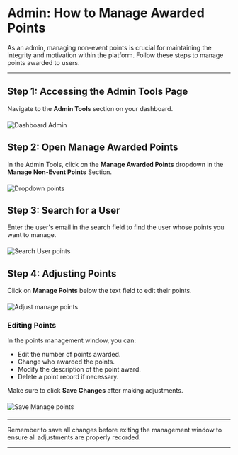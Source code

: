# Admin: How to Manage Awarded Points

As an admin, managing non-event points is crucial for maintaining the integrity and motivation within the platform. Follow these steps to manage points awarded to users.

---

## Step 1: Accessing the Admin Tools Page

Navigate to the **Admin Tools** section on your dashboard.

<img src="/assets/dashboard-admin.png" alt="Dashboard Admin" style="max-width: 100%; max-height: 300px; width: auto; display: block; margin: 20px auto;">

## Step 2: Open Manage Awarded Points

In the Admin Tools, click on the **Manage Awarded Points** dropdown in the **Manage Non-Event Points** Section.

<img src="/assets/dropdown-manage-points.png" alt="Dropdown points" style="max-width: 100%; max-height: 300px; width: auto; display: block; margin: 20px auto;">

## Step 3: Search for a User

Enter the user's email in the search field to find the user whose points you want to manage.

<img src="/assets/user-search-manage-points.png" alt="Search User points" style="max-width: 100%; max-height: 300px; width: auto; display: block; margin: 20px auto;">

## Step 4: Adjusting Points

Click on **Manage Points** below the text field to edit their points.

<img src="/assets/adjust-manage-points.png" alt="Adjust manage points" style="max-width: 100%; max-height: 300px; width: auto; display: block; margin: 20px auto;">

### Editing Points

In the points management window, you can:

- Edit the number of points awarded.
- Change who awarded the points.
- Modify the description of the point award.
- Delete a point record if necessary.

Make sure to click **Save Changes** after making adjustments.

<img src="/assets/save-manage-points.png" alt="Save Manage points" style="max-width: 100%; max-height: 300px; width: auto; display: block; margin: 20px auto;">

---

Remember to save all changes before exiting the management window to ensure all adjustments are properly recorded.

---